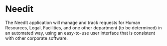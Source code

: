 # Needit

The NeedIt application will manage and track requests for Human Resources, Legal, Facilities, and one other department (to be determined) in an automated way, using an easy-to-use user interface that is consistent with other corporate software.
